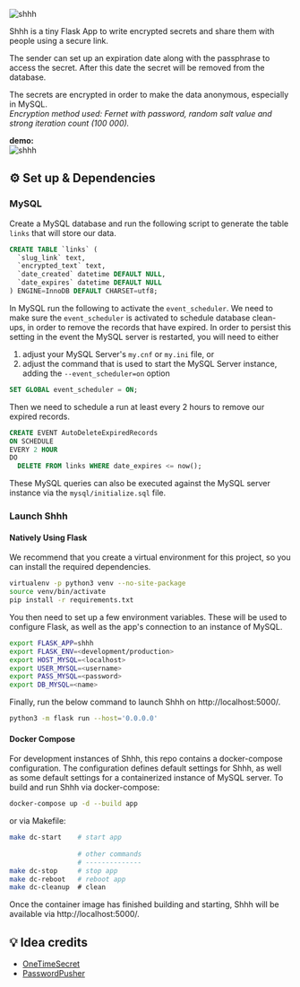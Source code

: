 ![shhh](https://github.com/smallwat3r/shhh/blob/master/shhh/static/img/logo.png)  

Shhh is a tiny Flask App to write encrypted secrets and share them with people using a secure link.  

The sender can set up an expiration date along with the passphrase to access the secret. After this date the secret will be removed from the database.  

The secrets are encrypted in order to make the data anonymous, especially in MySQL.  
_Encryption method used: Fernet with password, random salt value and strong iteration count (100 000)._  

**demo:**    
![shhh](https://i.imgur.com/xI7uvfK.gif)

## ⚙️ Set up & Dependencies

### MySQL

Create a MySQL database and run the following script to generate the table `links` that will store our data.

```sql
CREATE TABLE `links` (
  `slug_link` text,
  `encrypted_text` text,
  `date_created` datetime DEFAULT NULL,
  `date_expires` datetime DEFAULT NULL
) ENGINE=InnoDB DEFAULT CHARSET=utf8;
```

In MySQL run the following to activate the `event_scheduler`. We need to make sure the `event_scheduler` is activated to schedule database clean-ups, in order to remove the records that have expired. In order to persist this setting in the event the MySQL server is restarted, you will need to either

1. adjust your MySQL Server's `my.cnf` or `my.ini` file, or
2. adjust the command that is used to start the MySQL Server instance, adding the `--event_scheduler=on` option

```sql
SET GLOBAL event_scheduler = ON;
```

Then we need to schedule a run at least every 2 hours to remove our expired records.

```sql
CREATE EVENT AutoDeleteExpiredRecords
ON SCHEDULE
EVERY 2 HOUR
DO 
  DELETE FROM links WHERE date_expires <= now();
```

These MySQL queries can also be executed against the MySQL server instance via
the `mysql/initialize.sql` file.

### Launch Shhh

#### Natively Using Flask

We recommend that you create a virtual environment for this project, so you can
install the required dependencies.

```sh
virtualenv -p python3 venv --no-site-package
source venv/bin/activate
pip install -r requirements.txt
```

You then need to set up a few environment variables. These will be used to
configure Flask, as well as the app's connection to an instance of MySQL.

```sh
export FLASK_APP=shhh
export FLASK_ENV=<development/production>
export HOST_MYSQL=<localhost>
export USER_MYSQL=<username>
export PASS_MYSQL=<password>
export DB_MYSQL=<name>
```

Finally, run the below command to launch Shhh on http://localhost:5000/.

```sh
python3 -m flask run --host='0.0.0.0'
```

#### Docker Compose

For development instances of Shhh, this repo contains a docker-compose
configuration. The configuration defines default settings for Shhh, as well as
some default settings for a containerized instance of MySQL server. To build and
run Shhh via docker-compose:

```sh
docker-compose up -d --build app
```

or via Makefile:

```sh
make dc-start    # start app
                 
                 # other commands
                 # --------------
make dc-stop     # stop app
make dc-reboot   # reboot app
make dc-cleanup  # clean
```

Once the container image has finished building and starting, Shhh will be
available via http://localhost:5000/.

## 💡 Idea credits  

- [OneTimeSecret](https://github.com/onetimesecret/onetimesecret)
- [PasswordPusher](https://github.com/pglombardo/PasswordPusher)
